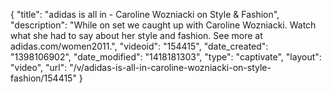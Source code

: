 {
    "title": "adidas is all in - Caroline Wozniacki on Style & Fashion",
    "description": "While on set we caught up with Caroline Wozniacki. Watch what she had to say about her style and fashion. See more at adidas.com\/women2011.",
    "videoid": "154415",
    "date_created": "1398106902",
    "date_modified": "1418181303",
    "type": "captivate",
    "layout": "video",
    "url": "\/v\/adidas-is-all-in-caroline-wozniacki-on-style-fashion\/154415"
}